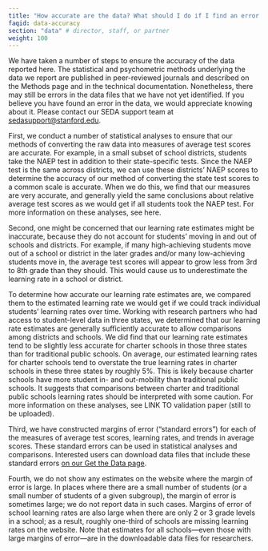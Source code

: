 ```yaml
---
title: "How accurate are the data? What should I do if I find an error in the data?"
faqid: data-accuracy
section: "data" # director, staff, or partner
weight: 100
---
```

We have taken a number of steps to ensure the accuracy of the data reported here. The statistical and psychometric methods underlying the data we report are published in peer-reviewed journals and described on the Methods page and in the technical documentation. Nonetheless, there may still be errors in the data files that we have not yet identified. If you believe you have found an error in the data, we would appreciate knowing about it. Please contact our SEDA support team at <a href="sedasupport@stanford.edu" target="_blank">sedasupport@stanford.edu</a>.

First, we conduct a number of statistical analyses to ensure that our methods of converting the raw data into measures of average test scores are accurate. For example, in a small subset of school districts, students take the NAEP test in addition to their state-specific tests. Since the NAEP test is the same across districts, we can use these districts’ NAEP scores to determine the accuracy of our method of converting the state test scores to a common scale is accurate. When we do this, we find that our measures are very accurate, and generally yield the same conclusions about relative average test scores as we would get if all students took the NAEP test. For more information on these analyses, see <span class="highlight2">here</span>.

Second, one might be concerned that our learning rate estimates might be inaccurate, because they do not account for students’ moving in and out of schools and districts. For example, if many high-achieving students move out of a school or district in the later grades and/or many low-achieving students move in, the average test scores will appear to grow less from 3rd to 8th grade than they should. This would cause us to underestimate the learning rate in a school or district. 

To determine how accurate our learning rate estimates are, we compared them to the estimated learning rate we would get if we could track individual students’ learning rates over time. Working with research partners who had access to student-level data in three states, we determined that our learning rate estimates are generally sufficiently accurate to allow comparisons among districts and schools. We did find that our learning rate estimates tend to be slightly less accurate for charter schools in those three states than for traditional public schools. On average, our estimated learning rates for charter schools tend to overstate the true learning rates in charter schools in these three states by roughly 5%. This is likely because charter schools have more student in- and out-mobility than traditional public schools. It suggests that comparisons between charter and traditional public schools learning rates should be interpreted with some caution. For more information on these analyses, see <span class="highlight2">LINK TO validation paper (still to be uploaded)</span>.

Third, we have constructed margins of error (“standard errors”) for each of the measures of average test scores, learning rates, and trends in average scores. These standard errors can be used in statistical analyses and comparisons. Interested users can download data files that include these standard errors <a href="/get-the-data">on our Get the Data page</a>. 

Fourth, we do not show any estimates on the website where the margin of error is large. In places where there are a small number of students (or a small number of students of a given subgroup), the margin of error is sometimes large; we do not report data in such cases. Margins of error of school learning rates are also large when there are only 2 or 3 grade levels in a school; as a result, roughly one-third of schools are missing learning rates on the website. Note that estimates for all schools—even those with large margins of error—are in the downloadable data files for researchers. 



